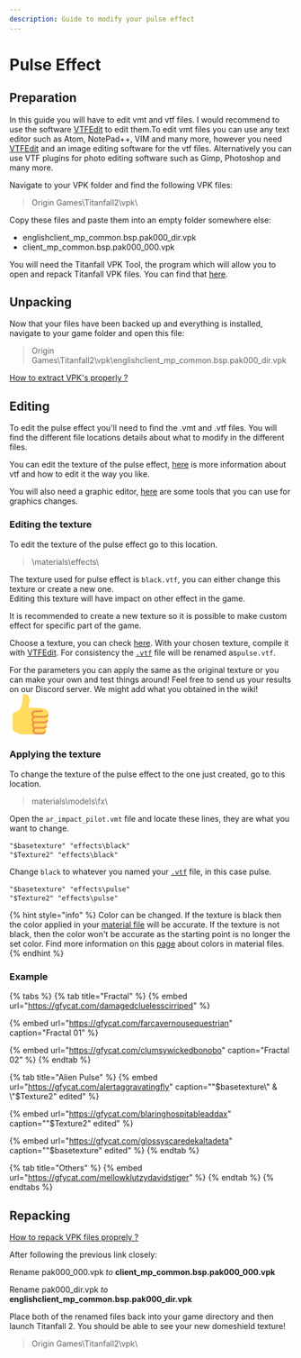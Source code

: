 ```yaml
---
description: Guide to modify your pulse effect
---
```


# Pulse Effect

## Preparation

In this guide you will have to edit vmt and vtf files. I would recommend to use the software [VTFEdit](https://noskill.gitbook.io/titanfall2/how-to-start-modding/modding-tools) to edit them.To edit vmt files you can use any text editor such as Atom, NotePad++, VIM and many more, however you need [VTFEdit](https://noskill.gitbook.io/titanfall2/how-to-start-modding/modding-tools) and an image editing software for the vtf files. Alternatively you can use VTF plugins for photo editing software such as Gimp, Photoshop and many more.

Navigate to your VPK folder and find the following VPK files:

> Origin Games\Titanfall2\vpk\

Copy these files and paste them into an empty folder somewhere else:

* englishclient\_mp\_common.bsp.pak000\_dir.vpk
* client\_mp\_common.bsp.pak000\_000.vpk

You will need the Titanfall VPK Tool, the program which will allow you to open and repack Titanfall VPK files. You can find that [here](https://noskill.gitbook.io/titanfall2/how-to-start-modding/modding-tools).

## Unpacking

Now that your files have been backed up and everything is installed, navigate to your game folder and open this file:

> Origin Games\Titanfall2\vpk\englishclient\_mp\_common.bsp.pak000\_dir.vpk

​[How to extract VPK's properly ?](https://noskill.gitbook.io/titanfall2/how-to-start-modding/how-to-backup-extract-and-repack)

## Editing

To edit the pulse effect you'll need to find the .vmt and .vtf files. You will find the different file locations details about what to modify in the different files.

You can edit the texture of the pulse effect, [here](https://noskill.gitbook.io/titanfall2/information/color-and-texture-info) is more information about vtf and how to edit it the way you like.

You will also need a graphic editor, [here](https://noskill.gitbook.io/titanfall2/how-to-start-modding/modding-tools) are some tools that you can use for graphics changes.

### Editing the texture

To edit the texture of the pulse effect go to this location.

> \materials\effects\

The texture used for pulse effect is `black.vtf`, you can either change this texture or create a new one.  
Editing this texture will have impact on other effect in the game.

It is recommended to create a new texture so it is possible to make custom effect for specific part of the game.

Choose a texture, you can check [here](../../information/texture-library.md). With your chosen texture, compile it with [VTFEdit](../../how-to-start-modding/modding-tools/source/vtf-and-vmt/vtfedit.md). For consistency the [`.vtf`](../../information/textures/valve-texture-format-vtf/) file will be renamed as`pulse.vtf`.

For the parameters you can apply the same as the original texture or you can make your own and test things around! Feel free to send us your results on our Discord server. We might add what you obtained in the wiki! ![](../../.gitbook/assets/08c0a077780263f3df97613e58e71744.svg) 

### Applying the texture

To change the texture of the pulse effect to the one just created, go to this location.

> materials\models\fx\

Open the `ar_impact_pilot.vmt` file and locate these lines, they are what you want to change.

```text
"$basetexture" "effects\black"
"$Texture2" "effects\black"
```

Change `black` to whatever you named your [`.vtf`](../../information/textures/valve-texture-format-vtf/) file, in this case pulse.

```text
"$basetexture" "effects\pulse"
"$Texture2" "effects\pulse"
```

{% hint style="info" %}
Color can be changed. If the texture is black then the color applied in your [material file](../../information/textures/valve-material-type-vmt.md) will be accurate. If the texture is not black, then the color won't be accurate as the starting point is no longer the set color. Find more information on this [page](../../information/textures/colors/) about colors in material files.
{% endhint %}

### Example

{% tabs %}
{% tab title="Fractal" %}
{% embed url="https://gfycat.com/damagedcluelesscirriped" %}

{% embed url="https://gfycat.com/farcavernousequestrian" caption="Fractal 01" %}

{% embed url="https://gfycat.com/clumsywickedbonobo" caption="Fractal 02" %}
{% endtab %}

{% tab title="Alien Pulse" %}
{% embed url="https://gfycat.com/alertaggravatingfly" caption="\"$basetexture\" & \"$Texture2\" edited" %}

{% embed url="https://gfycat.com/blaringhospitableaddax" caption="\"$Texture2\" edited" %}

{% embed url="https://gfycat.com/glossyscaredekaltadeta" caption="\"$basetexture\" edited" %}
{% endtab %}

{% tab title="Others" %}
{% embed url="https://gfycat.com/mellowklutzydavidstiger" %}
{% endtab %}
{% endtabs %}



## Repacking

​[How to repack VPK files proprely ?](https://noskill.gitbook.io/titanfall2/how-to-start-modding/how-to-backup-extract-and-repack)​

After following the previous link closely:

Rename pak000\_000.vpk _to_ **client\_mp\_common.bsp.pak000\_000.vpk**

Rename pak000\_dir.vpk _to_ **englishclient\_mp\_common.bsp.pak000\_dir.vpk**

Place both of the renamed files back into your game directory and then launch Titanfall 2. You should be able to see your new domeshield texture!

> Origin Games\Titanfall2\vpk\

